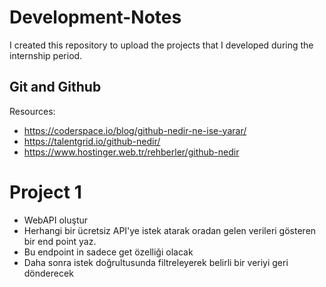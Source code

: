 # Development-Notes
I created this repository to upload the projects that I developed during the internship period.
 
## Git and Github
Resources:
* https://coderspace.io/blog/github-nedir-ne-ise-yarar/
* https://talentgrid.io/github-nedir/
* https://www.hostinger.web.tr/rehberler/github-nedir

# Project 1

* WebAPI oluştur
* Herhangi bir ücretsiz API'ye istek atarak oradan gelen verileri gösteren bir end point yaz.
* Bu endpoint in sadece get özelliği olacak
* Daha sonra istek doğrultusunda filtreleyerek belirli bir veriyi geri dönderecek


